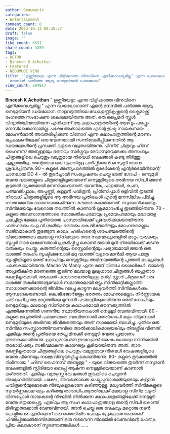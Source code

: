 ```yaml
---
author: Beaumaris
categories:
- Entertainment
comment_count: 0
date: 2022-10-12 08:35:57
draft: false
image: ''
like_count: 6651
share_count: 3359
tags:
- ACTOR
- Bineesh K Achuthan
- Featured
- NEDUMUDI VENU
title: '"ഉണ്ണിയേട്ടാ എന്നു വിളിക്കാത്ത വിനുവിനെ എനിക്കാവശ്യമില്ല" എന്ന ഡയലോഗാണ് എന്റെ
  മനസിൽ പതിഞ്ഞ ആദ്യ നെടുമുടിയൻ ഡയലോഗ്'
view_count: 294817
---
```


**Bineesh K Achuthan** " ഉണ്ണിയേട്ടാ എന്നു വിളിക്കാത്ത വിനുവിനെ എനിക്കാവശ്യമില്ല " എന്ന ഡയലോഗാണ് എന്റെ മനസിൽ പതിഞ്ഞ ആദ്യ നെടുമുടിയൻ ഡയലോഗ്. താളവട്ടത്തിലെ ഡോ.ഉണ്ണികൃഷ്ണന്റെ ക്ലൈമാക്സ് രംഗത്തെ സംഭാഷണ ശകലമായിരുന്നു അത്. ഒരു പ്രൈമറി സ്കൂൾ വിദ്യാർത്ഥിയായിരുന്ന എനിക്കന്ന് ആ കഥാപാത്രത്തിന്റെ ആഴവും പരപ്പും മനസിലാക്കാനായില്ല. പക്ഷേ അക്കാലത്തെ എന്റെ ഇഷ്ട നായകനായ മോഹൻലാൽ അവതരിപ്പിക്കുന്ന വിനോദ് എന്ന കഥാപാത്രത്തിന്റെ മരണം പ്രേക്ഷകനിലേക്ക് ഒരു വേദനയായി സന്നിവേശിപ്പിക്കുന്നതിൽ ആ ഡയലോഗിന്റെ പ്രസക്തി വളരെ വലുതായിരുന്നു. പിന്നീട് ചിത്രവും ഹിസ് ഹൈനസ് അബ്ദുള്ളയും ഭരതവും സർഗ്ഗവും ദേവാസുരവുമടക്കം അസംഖ്യം ചിത്രങ്ങളിലെ ചെറുതും വലുതുമായ നിരവധി വേഷങ്ങൾ കണ്ടു തീർത്തു. എല്ലാത്തിലും തന്റേതായ ഒരു വ്യക്തിമുദ്ര പതിപ്പിക്കാൻ നെടുമുടി വേണു ശ്രദ്ധിച്ചിരുന്നു. 90 - കളുടെ അന്ത്യപാദത്തിൽ ദൂരദർശന്റെ എന്റർടെയിൻമെന്റ് ചാനലായ DD 4 - ൽ തുടർച്ചായി സംപ്രേഷണം ചെയ്ത ഭരത് ഗോപി - നെടുമുടി വേണു ദ്വയങ്ങളുടെ ചിത്രങ്ങളിലൂടെയാണ് നെടുമുടിയുടെ അഭിനയ സിദ്ധി ഞാൻ കൂടുതൽ വ്യക്തമായി മനസിലാക്കുന്നത്. യവനിക, പാളങ്ങൾ, രചന, പഞ്ചവടിപ്പാലം, അപ്പുണ്ണി, കള്ളൻ പവിത്രൻ, പ്രിൻസിപ്പാൾ ഒളിവിൽ തുടങ്ങി നിരവധി ചിത്രങ്ങളിലൂടെ ആ അഭിനയ പ്രതിഭകൾ എന്റെ മനസിലിടം പിടിച്ചു. ഗൗരവമേറിയ വായനയാരംഭിക്കുന്ന കൗമാര കാലമാണത്. സ്വാഭാവികമായും സിനിമയേയും വേറൊരു തലത്തിൽ കാണാൻ ശ്രമമാരംഭിച്ചു തുടങ്ങിയിരുന്നു. 70 - കളുടെ അവസാനത്തോടെ സാങ്കേതികപരമായും പ്രമേയപരമായും മലായാള ചലച്ചിത്ര മേഖല പുതിയൊരു പാന്ഥാവിലേക്ക് പ്രവേശിക്കുകയായിരുന്നു. ഹരിഹരനും ഐ.വി.ശശിയും ഭരതനും കെ.ജി.ജോർജ്ജും മോഹനുമെല്ലാം സജീവമാകാൻ തുടങ്ങുന്ന കാലം. ഹരിഹരന്റെ ശരപഞ്ചരത്തിന്റെ വിജയത്തോടെ മലയാള സിനിമയുടെ താര സമവാക്യങ്ങളിൽ മാറ്റം വരുകയും സൂപ്പർ താര ലക്ഷണങ്ങൾ പ്രകടിപ്പിച്ചു കൊണ്ട് ജയൻ മുൻ നിരയിലേക്ക് കടന്നു വരുകയും ചെയ്തു. കരുത്തിന്റെയും സ്റ്റൈലിന്റെയും പര്യായമായി ജയൻ ഒരു വശത്ത് തരംഗം സൃഷ്ടിക്കുമ്പോൾ മറു വശത്ത് വളരെ മാൻലി ആയ പാത്ര സൃഷ്ടിയിലൂടെ ഭരത് ഗോപിയും നെടുമുടിയും അഭിനയത്തിന്റെ പുത്തൻ ഭാഷ്യങ്ങൾ ചമക്കുകയായിരുന്നു. Macho Vs Manly എന്ന രണ്ട് വിരുദ്ധ ശൈലികൾ. ജയന്റെ അപ്രതീക്ഷിത മരണത്തെ തുടർന്ന് മലയാള മുഖ്യധാരാ ചിത്രങ്ങൾ ബഹുതാര കേന്ദ്രീകൃതമായി. ആക്ഷൻ പശ്ചാത്തലത്തിലുള്ള മൾട്ടി സ്റ്റാർ ചിത്രങ്ങൾ ഒരു വശത്ത് തകർത്തോടുമ്പോൾ സമാന്തരമായി ഒട്ടും സിനിമാറ്റിക്കല്ലാത്ത സാധാരണക്കാരന്റെ ജീവിതം വരച്ചു കാട്ടുന്ന മധ്യവർത്തി സിനിമകൾക്കും ആസ്വാദകരുണ്ടായി. കെ.ജി.ജോർജ്ജും ഭരതനും മോഹനുമെല്ലാം നിർണ്ണായക പങ്ക് വഹിച്ച ആ മാറ്റത്തിലെ മുന്നണി പടയാളികളായിരുന്നു ഭരത് ഗോപിയും നെടുമുടിയും. മലയാള സിനിമയെ കലാപരമായി ഔന്നത്യത്തിൽ എത്തിക്കുന്നതിൽ ഗണനീയ സ്ഥാനീയനാകാൻ നെടുമുടി വേണുവിനായി. 80 - കളുടെ മധ്യത്തിൽ പക്ഷാഘാത ബാധിതനായി ഭരത്ഗോപി കളം വിടുമ്പോൾ നെടുമുടിയുടെ അഭിനയ ജീവിതത്തെയും അത് സാരമായി ബാധിച്ചു. പുതിയ ഒരു സിനിമാ സംസ്ക്കാരത്തിനാണവിടെ താൽക്കാലികമായെങ്കിലും തിരശ്ശീല വീണത്. എങ്കിലും തന്റെ പ്രതിഭയെ തേച്ചു മിനുക്കി നെടുമുടി വേണു പ്രയാണം തുടരുകയായിരുന്നു. ഹ്രസ്വമായ ഒരു ഇടവേളക്ക് ശേഷം മലയാള സിനിമയിൽ താരാധിപത്യം സജീവമാകുന്ന കാലഘട്ടം കൂടിയായിരുന്നു അത്. താര കേന്ദ്രീകൃതമായ ചിത്രങ്ങളിലെ ചെറുതും വലുതുമായ നിരവധി വേഷങ്ങളിലൂടെ വേണു പിന്നെയും നമ്മെ വിസ്മയിപ്പിച്ചു കൊണ്ടിരുന്നു. 90- കളുടെ തുടക്കത്തിൽ റിലീസായ " ഹിസ് ഹൈനസ് അബ്ദുള്ള " - യുടെ വിജയത്തെ തുടർന്ന് തമ്പുരാൻ വേഷങ്ങളിൽ സ്റ്റീരിയോ ടൈപ്പ് ആകുന്ന നെടുമുടിയെയാണ് കാണാൻ കഴിഞ്ഞത്. എങ്കിലും വ്യത്യസ്ത വേഷങ്ങൾ ഇടക്കിടെ ചെയ്യാൻ അദ്ദേഹത്തിനായി. പക്ഷേ , അവക്കൊക്കെ ചെല്ലപ്പനാശാരിയുടെയും കള്ളൻ പവിത്രന്റെയുമൊക്കെ നിഴലുകളാകാനേ കഴിഞ്ഞുള്ളൂ. മധ്യവർത്തി സിനിമകളുടെ സുവർണ്ണകാലഘട്ടം കഴിഞ്ഞു താരാധിപത്യത്തിലേക്ക് മലയാള സിനിമ വഴുതി വീണപ്പോൾ നായകന്റെ നിഴലിൽ നിൽക്കുന്ന കഥാപാത്രങ്ങളിലേക്ക് നെടുമുടി വേണു ഒതുക്കപ്പെട്ടു. എങ്കിലും ആ സഹ കഥാപാത്രങ്ങളെ തന്റെ സിദ്ധി കൊണ്ട് മിഴിവുറ്റതാക്കാൻ വേണുവിനായി. താൻ ചെയ്ത ഒരു വേഷവും മറ്റൊരു നടൻ ചെയ്തിരുന്നു എങ്കിലെന്ന് ഒരു ഞൊടിയിട പോലും പ്രേക്ഷകനേക്കൊണ്ട് ചിന്തിപ്പിക്കാതിരുന്നിടത്താണ് ഒരു നടനെന്ന നിലയിൽ വേണുവിന്റെ മഹത്വം. പ്രിയ കലാകാരന് സ്മരണാഞ്ജലികൾ ......